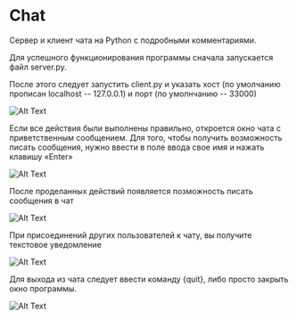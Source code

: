 # Chat
Сервер и клиент чата на Python с подробными комментариями.

Для успешного функционирования программы сначала запускается файл server.py.

После этого следует запустить client.py и указать хост (по умолчанию прописан localhost -- 127.0.0.1) и порт (по умолнчанию -- 33000)

![Alt Text](https://media.giphy.com/media/oNZ4Wf3kZZe9tvVGTM/giphy.gif)

Если все действия были выполнены правильно, откроется окно чата с приветственным сообщением. Для того, чтобы получить возможность писать сообщения, нужно ввести в поле ввода свое имя и нажать клавишу «Enter»

![Alt Text](https://media.giphy.com/media/fV8Kn8WaXX0xXCCTMj/giphy.gif)

После проделанных действий появляется позможность писать сообщения в чат

![Alt Text](https://media.giphy.com/media/vxAu7S2yGUOG9kVNrr/giphy.gif)

При присоединений других пользователей к чату, вы получите текстовое уведомление

![Alt Text](https://media.giphy.com/media/1XdQNl5ZYCDXfS63IB/giphy.gif)

Для выхода из чата следует ввести команду {quit}, либо просто закрыть окно программы.

![Alt Text](https://media.giphy.com/media/WwMtLrdnI1REP9pmsA/giphy.gif)
